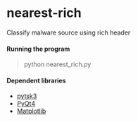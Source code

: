 # nearest-rich
Classify malware source using rich header

#### Running the program

> python nearest_rich.py

#### Dependent libraries

- [pytsk3](https://github.com/py4n6/pytsk)
- [PyQt4](https://www.riverbankcomputing.com/software/pyqt/download)
- [Matplotlib](http://matplotlib.org/)
